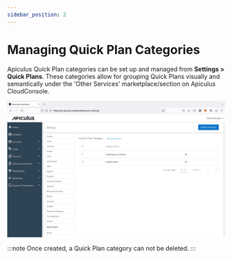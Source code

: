 ```yaml
---
sidebar_position: 2
---
```

# Managing Quick Plan Categories

Apiculus Quick Plan categories can be set up and managed from **Settings > Quick Plans**. These categories allow for grouping Quick Plans visually and semantically under the 'Other Services' marketplace/section on Apiculus CloudConsole.

![Managing QuickPlan Categories](img/ManagingQuickPlanCategories.png)

:::note
Once created, a Quick Plan category can not be deleted.
:::